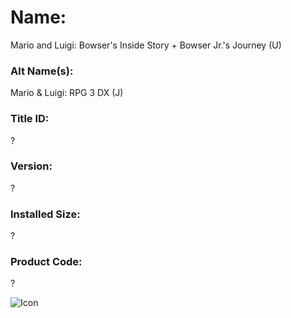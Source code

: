 # Name: 
Mario and Luigi: Bowser's Inside Story + Bowser Jr.'s Journey (U)

### Alt Name(s): 
Mario & Luigi: RPG 3 DX (J)

### Title ID: 
?

### Version: 
?

### Installed Size: 
?

### Product Code: 
?

![Icon](https://github.com/GrewdonGaming21/3DS-Titles-Database/tree/main/Mario%20and%20Luigi:%20Bowser's%20Inside%20Story%20%2B%20Bowser%20Jr.'s%20Journey/Description/home%20icon.png?raw=true)
